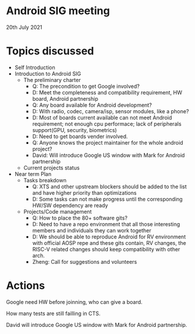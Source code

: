 # Android SIG meeting
20th July 2021

# Topics discussed

- Self Introduction
- Introduction to Android SIG
  - The preliminary charter
    - Q: The precondition to get Google involved?
    - D: Meet the completeness and compatibility requirement, HW board, Android partnership
    - Q: Any board available for Android development?
    - D: With radio, codec, camera/isp, sensor modules, like a phone?
    - D: Most of boards current available can not meet Android requirement; not enough cpu performace; lack of peripherals support(GPU, security, biometrics)
    - D: Need to get boards vender involved.
    - Q: Anyone knows the project maintainer for the whole android project?
    - David: Will introduce Google US window with Mark for Android partnership
  - Current projects status
- Near term Plan
  - Tasks breakdown
    - Q: XTS and other upstream blockers should be added to the list and have higher priority than optimizations
    - D: Some tasks can not make progress until the corresponding HW/SW dependency are ready
  - Projects/Code management
    - Q: How to place the 80+ software gits?
    - D: Need to have a repo environment that all those interesting members and individuals they can work together
    - D: We should be able to reproduce Android for RV environment with official AOSP repe and these gits contain, RV changes, the RISC-V related changes should keep compatibility with other arch.
    - Zheng: Call for suggestions and volunteers

# Actions
Google need HW before joinning, who can give a board.

How many tests are still failling in CTS.

David will introduce Google US window with Mark for Android partnership.
